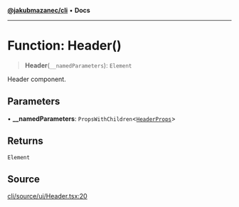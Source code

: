[**@jakubmazanec/cli**](../README.md) • **Docs**

---

# Function: Header()

> **Header**(`__namedParameters`): `Element`

Header component.

## Parameters

• **\_\_namedParameters**: `PropsWithChildren`\<[`HeaderProps`](../type-aliases/HeaderProps.md)\>

## Returns

`Element`

## Source

[cli/source/ui/Header.tsx:20](https://github.com/jakubmazanec/js-tools/blob/9580d5f68de35b95719fd49b679b2d5576d49582/packages/cli/source/ui/Header.tsx#L20)
